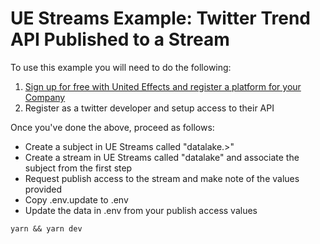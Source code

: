 # UE Streams Example: Twitter Trend API Published to a Stream

To use this example you will need to do the following:

1. [Sign up for free with United Effects and register a platform for your Company](https://core.unitedeffects.com)
2. Register as a twitter developer and setup access to their API

Once you've done the above, proceed as follows:

* Create a subject in UE Streams called "datalake.>"
* Create a stream in UE Streams called "datalake" and associate the subject from the first step
* Request publish access to the stream and make note of the values provided
* Copy .env.update to .env
* Update the data in .env from your publish access values

```
yarn && yarn dev
```
